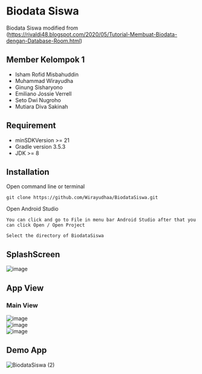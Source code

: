 # Biodata Siswa

Biodata Siswa modified from 
(https://rivaldi48.blogspot.com/2020/05/Tutorial-Membuat-Biodata-dengan-Database-Room.html)

## Member Kelompok 1
- Isham Rofid Misbahuddin
- Muhammad Wirayudha
- Ginung Sisharyono
- Emiliano Jossie Verrell
- Seto Dwi Nugroho
- Mutiara Diva Sakinah  


## Requirement

- minSDKVersion >= 21
- Gradle version 3.5.3 
- JDK >= 8 



## Installation
  Open command line or terminal

```
git clone https://github.com/Wirayudhaa/BiodataSiswa.git
```
  Open Android Studio 
```
You can click and go to File in menu bar Android Studio after that you can click Open / Open Project
```
```
Select the directory of BiodataSiswa
```

## SplashScreen
![image](https://user-images.githubusercontent.com/108913354/178107657-ba426bdf-4039-4a51-8a74-4eb9695ebd39.png)


## App View

### Main View
![image](https://user-images.githubusercontent.com/108913354/178107781-b0d4e22a-7fbb-4cd6-8142-6cd9b2d6903d.png)<br>
![image](https://user-images.githubusercontent.com/108913354/178107871-5769e0ba-e962-4a81-af0a-28a18de031f7.png)<br>
![image](https://user-images.githubusercontent.com/108913354/178107798-00076177-83b0-4de6-a67b-c473d41f2b0a.png)



## Demo App
![BiodataSiswa (2)](https://user-images.githubusercontent.com/108913354/178107373-429badf9-612e-425e-841a-f698a31628fb.gif)

